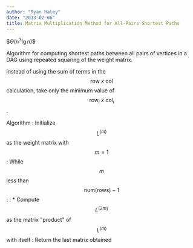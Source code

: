 ```yaml
---
author: "Ryan Haley"
date: "2013-02-06"
title: Matrix Multiplication Method for All-Pairs Shortest Paths
---
```


\$$\Theta(n^3\lg n)\$$

Algorithm for computing shortest paths between all pairs of vertices in a DAG using repeated squaring of the weight matrix.

Instead of using the sum of terms in the $$\text{row}~x~\text{col}$$ calculation, take only the minimum value of $$\text{row}_i~x~\text{col}_i$$.

Algorithm
: Initialize $$L^{(m)}$$ as the weight matrix with $$m=1$$
: While $$m$$ less than $$\text{num}(\text{rows})-1$$:
: * Compute $$L^{(2m)}$$ as the matrix "product" of $$L^{(m)}$$ with itself
: Return the last matrix obtained
